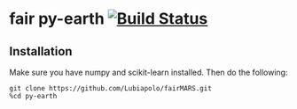fair py-earth [![Build Status](https://travis-ci.org/scikit-learn-contrib/py-earth.png?branch=master)](https://travis-ci.org/scikit-learn-contrib/py-earth?branch=master)
========

## Installation

Make sure you have numpy and scikit-learn installed.  Then do the following:

```
git clone https://github.com/Lubiapolo/fairMARS.git
%cd py-earth
```
